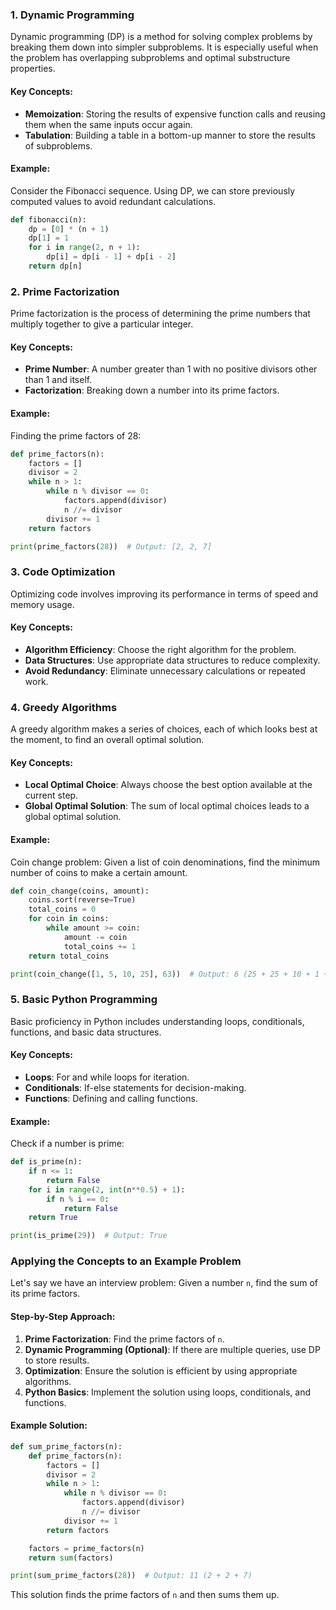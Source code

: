 ### 1. Dynamic Programming

Dynamic programming (DP) is a method for solving complex problems by breaking them down into simpler subproblems. It is especially useful when the problem has overlapping subproblems and optimal substructure properties.

#### Key Concepts:

- **Memoization**: Storing the results of expensive function calls and reusing them when the same inputs occur again.
- **Tabulation**: Building a table in a bottom-up manner to store the results of subproblems.

#### Example:

Consider the Fibonacci sequence. Using DP, we can store previously computed values to avoid redundant calculations.

```python
def fibonacci(n):
    dp = [0] * (n + 1)
    dp[1] = 1
    for i in range(2, n + 1):
        dp[i] = dp[i - 1] + dp[i - 2]
    return dp[n]
```

### 2. Prime Factorization

Prime factorization is the process of determining the prime numbers that multiply together to give a particular integer.

#### Key Concepts:

- **Prime Number**: A number greater than 1 with no positive divisors other than 1 and itself.
- **Factorization**: Breaking down a number into its prime factors.

#### Example:

Finding the prime factors of 28:

```python
def prime_factors(n):
    factors = []
    divisor = 2
    while n > 1:
        while n % divisor == 0:
            factors.append(divisor)
            n //= divisor
        divisor += 1
    return factors

print(prime_factors(28))  # Output: [2, 2, 7]
```

### 3. Code Optimization

Optimizing code involves improving its performance in terms of speed and memory usage.

#### Key Concepts:

- **Algorithm Efficiency**: Choose the right algorithm for the problem.
- **Data Structures**: Use appropriate data structures to reduce complexity.
- **Avoid Redundancy**: Eliminate unnecessary calculations or repeated work.

### 4. Greedy Algorithms

A greedy algorithm makes a series of choices, each of which looks best at the moment, to find an overall optimal solution.

#### Key Concepts:

- **Local Optimal Choice**: Always choose the best option available at the current step.
- **Global Optimal Solution**: The sum of local optimal choices leads to a global optimal solution.

#### Example:

Coin change problem: Given a list of coin denominations, find the minimum number of coins to make a certain amount.

```python
def coin_change(coins, amount):
    coins.sort(reverse=True)
    total_coins = 0
    for coin in coins:
        while amount >= coin:
            amount -= coin
            total_coins += 1
    return total_coins

print(coin_change([1, 5, 10, 25], 63))  # Output: 6 (25 + 25 + 10 + 1 + 1 + 1)
```

### 5. Basic Python Programming

Basic proficiency in Python includes understanding loops, conditionals, functions, and basic data structures.

#### Key Concepts:

- **Loops**: For and while loops for iteration.
- **Conditionals**: If-else statements for decision-making.
- **Functions**: Defining and calling functions.

#### Example:

Check if a number is prime:

```python
def is_prime(n):
    if n <= 1:
        return False
    for i in range(2, int(n**0.5) + 1):
        if n % i == 0:
            return False
    return True

print(is_prime(29))  # Output: True
```

### Applying the Concepts to an Example Problem

Let's say we have an interview problem: Given a number `n`, find the sum of its prime factors.

#### Step-by-Step Approach:

1. **Prime Factorization**: Find the prime factors of `n`.
2. **Dynamic Programming (Optional)**: If there are multiple queries, use DP to store results.
3. **Optimization**: Ensure the solution is efficient by using appropriate algorithms.
4. **Python Basics**: Implement the solution using loops, conditionals, and functions.

#### Example Solution:

```python
def sum_prime_factors(n):
    def prime_factors(n):
        factors = []
        divisor = 2
        while n > 1:
            while n % divisor == 0:
                factors.append(divisor)
                n //= divisor
            divisor += 1
        return factors

    factors = prime_factors(n)
    return sum(factors)

print(sum_prime_factors(28))  # Output: 11 (2 + 2 + 7)
```

This solution finds the prime factors of `n` and then sums them up.
